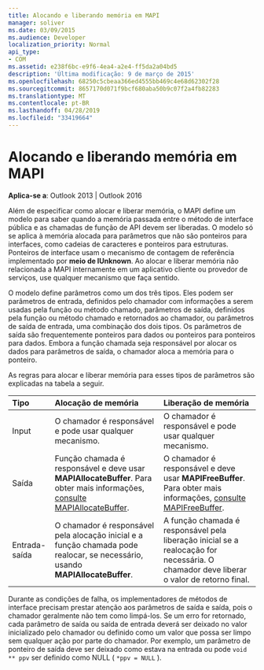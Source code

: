 ```yaml
---
title: Alocando e liberando memória em MAPI
manager: soliver
ms.date: 03/09/2015
ms.audience: Developer
localization_priority: Normal
api_type:
- COM
ms.assetid: e238f6bc-e9f6-4ea4-a2e4-ff5da2a04bd5
description: 'Última modificação: 9 de março de 2015'
ms.openlocfilehash: 68250c5cbeaa366ed4555bb469c4e68d62302f28
ms.sourcegitcommit: 8657170d071f9bcf680aba50b9c07f2a4fb82283
ms.translationtype: MT
ms.contentlocale: pt-BR
ms.lasthandoff: 04/28/2019
ms.locfileid: "33419664"
---
```

# <a name="allocating-and-freeing-memory-in-mapi"></a>Alocando e liberando memória em MAPI

  
  
**Aplica-se a**: Outlook 2013 | Outlook 2016 
  
Além de especificar como alocar e liberar memória, o MAPI define um modelo para saber quando a memória passada entre o método de interface pública e as chamadas de função de API devem ser liberadas. O modelo só se aplica à memória alocada para parâmetros que não são ponteiros para interfaces, como cadeias de caracteres e ponteiros para estruturas. Ponteiros de interface usam o mecanismo de contagem de referência implementado por **meio de IUnknown**. Ao alocar e liberar memória não relacionada a MAPI internamente em um aplicativo cliente ou provedor de serviços, use qualquer mecanismo que faça sentido. 
  
O modelo define parâmetros como um dos três tipos. Eles podem ser parâmetros de entrada, definidos pelo chamador com informações a serem usadas pela função ou método chamado, parâmetros de saída, definidos pela função ou método chamado e retornados ao chamador, ou parâmetros de saída de entrada, uma combinação dos dois tipos. Os parâmetros de saída são frequentemente ponteiros para dados ou ponteiros para ponteiros para dados. Embora a função chamada seja responsável por alocar os dados para parâmetros de saída, o chamador aloca a memória para o ponteiro. 
  
As regras para alocar e liberar memória para esses tipos de parâmetros são explicadas na tabela a seguir.
  
|**Tipo**|**Alocação de memória**|**Liberação de memória**|
|:-----|:-----|:-----|
|Input  <br/> |O chamador é responsável e pode usar qualquer mecanismo.  <br/> |O chamador é responsável e pode usar qualquer mecanismo.  <br/> |
|Saída  <br/> |Função chamada é responsável e deve usar **MAPIAllocateBuffer**. Para obter mais informações, [consulte MAPIAllocateBuffer](mapiallocatebuffer.md).  <br/> |O chamador é responsável e deve usar **MAPIFreeBuffer**. Para obter mais informações, [consulte MAPIFreeBuffer](mapifreebuffer.md).  <br/> |
|Entrada-saída  <br/> |O chamador é responsável pela alocação inicial e a função chamada pode realocar, se necessário, usando **MAPIAllocateBuffer**.  <br/> |A função chamada é responsável pela liberação inicial se a realocação for necessária. O chamador deve liberar o valor de retorno final.  <br/> |
   
Durante as condições de falha, os implementadores de métodos de interface precisam prestar atenção aos parâmetros de saída e saída, pois o chamador geralmente não tem como limpá-los. Se um erro for retornado, cada parâmetro de saída ou saída de entrada deverá ser deixado no valor inicializado pelo chamador ou definido como um valor que possa ser limpo sem qualquer ação por parte do chamador. Por exemplo, um parâmetro de ponteiro de saída deve ser deixado como estava na entrada ou pode  `void ** ppv` ser definido como NULL (  `*ppv = NULL` ).
  


